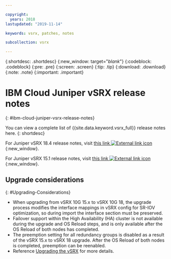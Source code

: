 ```yaml
---

copyright:
  years: 2018
lastupdated: "2019-11-14"

keywords: vsrx, patches, notes

subcollection: vsrx

---
```


{:shortdesc: .shortdesc}
{:new_window: target="_blank_"}
{:codeblock: .codeblock}
{:pre: .pre}
{:screen: .screen}
{:tip: .tip}
{:download: .download}
{:note: .note}
{:important: .important}

# IBM Cloud Juniper vSRX release notes
{: #ibm-cloud-juniper-vsrx-release-notes}

You can view a complete list of {{site.data.keyword.vsrx_full}} release notes here.
{: shortdesc}

For Juniper vSRX 18.4 release notes, visit [this link ![External link icon](../../icons/launch-glyph.svg "External link icon")](https://www.juniper.net/documentation/en_US/vsrx/information-products/topic-collections/release-notes/18.4/index.html){:new_window}.

For Juniper vSRX 15.1 release notes, visit [this link ![External link icon](../../icons/launch-glyph.svg "External link icon")](https://www.juniper.net/documentation/en_US/vsrx/information-products/topic-collections/release-notes/15.1x49/vsrx-release-notes-15.1x49-d120.pdf){:new_window}.

## Upgrade considerations
{: #Upgrading-Considerations}

* When upgrading from vSRX 10G 15.x to vSRX 10G 18, the upgrade process modifies the interface mappings in vSRX config for SR-IOV optimization, so during import the interface section must be preserved.
* Failover support within the High Availability (HA) cluster is not available during the upgrade and OS Reload steps, and is only available after the OS Reload of both nodes has completed.
* The preemption setting for all redundancy groups is disabled as a result of the vSRX 15.x to vSRX 18 upgrade. After the OS Reload of both nodes is completed, preemption can be reenabled.
* Reference [Upgrading the vSRX](/docs/vsrx?topic=vsrx-upgrading-the-vsrx) for more details.
